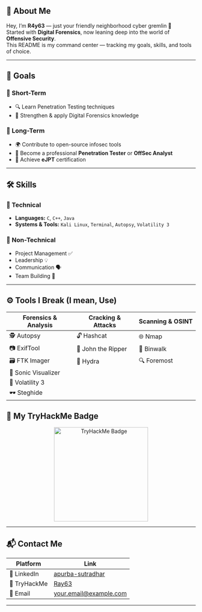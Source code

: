 ## 🧠 About Me

Hey, I’m **R4y63** — just your friendly neighborhood cyber gremlin 🐍  
Started with **Digital Forensics**, now leaning deep into the world of **Offensive Security**.  
This README is my command center — tracking my goals, skills, and tools of choice.

---

## 🎯 Goals

### 📌 Short-Term
- 🔍 Learn Penetration Testing techniques
- 🧪 Strengthen & apply Digital Forensics knowledge

### 🧠 Long-Term
- 🌍 Contribute to open-source infosec tools
- 🧠 Become a professional **Penetration Tester** or **OffSec Analyst**
- 📜 Achieve **eJPT** certification

---

## 🛠️ Skills

### 🧷 Technical
- **Languages:** `C`, `C++`, `Java`
- **Systems & Tools:** `Kali Linux`, `Terminal`, `Autopsy`, `Volatility 3`

### 🧠 Non-Technical
- Project Management ✅  
- Leadership 💡  
- Communication 🗣️  
- Team Building 🤝  

---

## ⚙️ Tools I Break (I mean, Use)
| Forensics & Analysis      | Cracking & Attacks         | Scanning & OSINT          |
|---------------------------|----------------------------|---------------------------|
| 🕵️ Autopsy               | 🔓 Hashcat                 | 🌐 Nmap                  |
| 📷 ExifTool              | 🧠 John the Ripper         | 🧰 Binwalk               |
| 🗃️ FTK Imager            | 🐍 Hydra                   | 🔍 Foremost              |
| 🎵 Sonic Visualizer      |                            |                           |
| 🧠 Volatility 3          |                            |                           |
| 🕶️ Steghide              |                            |                           |


## 🏅 My TryHackMe Badge

<p align="center">
  <img src="https://tryhackme-badges.s3.amazonaws.com/profile/badge/2623082.png" alt="TryHackMe Badge" width="250" />
</p>

---

## 📬 Contact Me

| Platform    | Link                                                                                   |
| ----------- | -------------------------------------------------------------------------------------- |
| 💼 LinkedIn | [apurba-sutradhar](https://www.linkedin.com/in/apurba-sutradhar-1938a82bb/)            |
| 🧠 TryHackMe| [Ray63](https://tryhackme.com/p/Ray63)                                                |
| 📧 Email    | [your.email@example.com](mailto:your.email@example.com)  <!-- Replace with your email -->|

---

